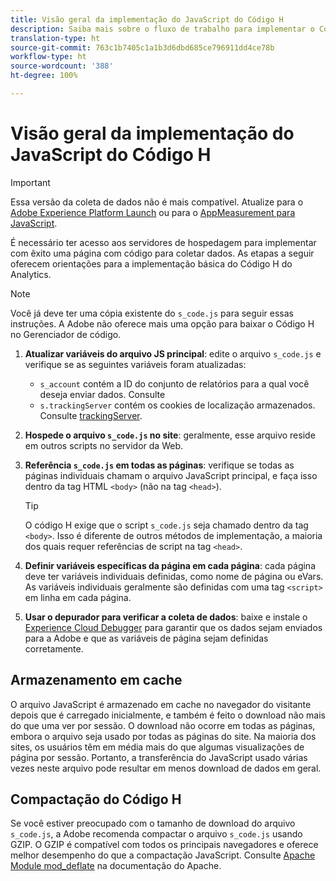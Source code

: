 ```yaml
---
title: Visão geral da implementação do JavaScript do Código H
description: Saiba mais sobre o fluxo de trabalho para implementar o Código H no site.
translation-type: ht
source-git-commit: 763c1b7405c1a1b3d6dbd685ce796911dd4ce78b
workflow-type: ht
source-wordcount: '388'
ht-degree: 100%

---
```



# Visão geral da implementação do JavaScript do Código H

>[!IMPORTANT]
>
>Essa versão da coleta de dados não é mais compatível. Atualize para o [Adobe Experience Platform Launch](../../launch/overview.md) ou para o [AppMeasurement para JavaScript](../overview.md).

É necessário ter acesso aos servidores de hospedagem para implementar com êxito uma página com código para coletar dados. As etapas a seguir oferecem orientações para a implementação básica do Código H do Analytics.

>[!NOTE]
>
>Você já deve ter uma cópia existente do `s_code.js` para seguir essas instruções. A Adobe não oferece mais uma opção para baixar o Código H no Gerenciador de código.

1. **Atualizar variáveis do arquivo JS principal**: edite o arquivo `s_code.js` e verifique se as seguintes variáveis foram atualizadas:
   * `s_account` contém a ID do conjunto de relatórios para a qual você deseja enviar dados. Consulte
   * `s.trackingServer` contém os cookies de localização armazenados. Consulte [trackingServer](../../vars/config-vars/trackingserver.md).
1. **Hospede o arquivo `s_code.js` no site**: geralmente, esse arquivo reside em outros scripts no servidor da Web.
1. **Referência `s_code.js` em todas as páginas**: verifique se todas as páginas individuais chamam o arquivo JavaScript principal, e faça isso dentro da tag HTML `<body>` (não na tag `<head>`).

   >[!TIP]
   >
   >O código H exige que o script `s_code.js` seja chamado dentro da tag `<body>`. Isso é diferente de outros métodos de implementação, a maioria dos quais requer referências de script na tag `<head>`.
1. **Definir variáveis específicas da página em cada página**: cada página deve ter variáveis individuais definidas, como nome de página ou eVars. As variáveis individuais geralmente são definidas com uma tag `<script>` em linha em cada página.
1. **Usar o depurador para verificar a coleta de dados**: baixe e instale o [Experience Cloud Debugger](../../validate/debugger.md) para garantir que os dados sejam enviados para a Adobe e que as variáveis de página sejam definidas corretamente.

## Armazenamento em cache

O arquivo JavaScript é armazenado em cache no navegador do visitante depois que é carregado inicialmente, e também é feito o download não mais do que uma ver por sessão. O download não ocorre em todas as páginas, embora o arquivo seja usado por todas as páginas do site. Na maioria dos sites, os usuários têm em média mais do que algumas visualizações de página por sessão. Portanto, a transferência do JavaScript usado várias vezes neste arquivo pode resultar em menos download de dados em geral.

## Compactação do Código H

Se você estiver preocupado com o tamanho de download do arquivo `s_code.js`, a Adobe recomenda compactar o arquivo `s_code.js` usando GZIP. O GZIP é compatível com todos os principais navegadores e oferece melhor desempenho do que a compactação JavaScript. Consulte [Apache Module mod_deflate](http://httpd.apache.org/docs/current/mod/mod_deflate.html) na documentação do Apache.
